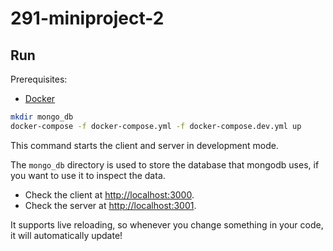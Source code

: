 # 291-miniproject-2

## Run

Prerequisites:

- [Docker](https://www.docker.com/products/docker-desktop)

```bash
mkdir mongo_db
docker-compose -f docker-compose.yml -f docker-compose.dev.yml up
```

This command starts the client and server in development mode.

The `mongo_db` directory is used to store the database that mongodb uses, if you want to use it to inspect the data.

- Check the client at [http://localhost:3000](http://localhost:3000).
- Check the server at [http://localhost:3001](http://localhost:3001).

It supports live reloading, so whenever you change something in your code, it will automatically update!
